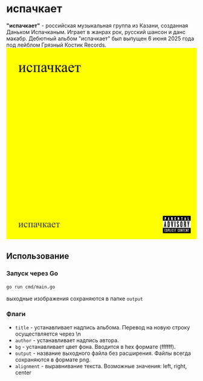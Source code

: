 # испачкает

**"испачкает"** - российская музыкальная группа из Казани, созданная Даньком Испачканым. Играет в жанрах рок, русский шансон и данс макабр. Дебютный альбом "испачкает" был выпущен 6 июня 2025 года под лейблом Грязный Костик Records.
![испачкает](assets/example.jpg)

## Использование

### Запуск через Go

```bash
go run cmd/main.go
```

выходные изображения сохраняются в папке `output`

### Флаги

- `title` - устанавливает надпись альбома. Перевод на новую строку осуществляется через \n
- `author` - устанавливает надпись автора.
- `bg` - устанавливает цвет фона. Вводится в hex формате (ffffff).
- `output` - название выходного файла без расширения. Файлы всегда сохраняются в формате png.
- `alignment` - выравнивание текста. Возможные значения: left, right, center
